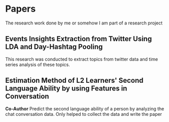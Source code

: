 # Papers

The research work done by me or somehow I am part of a research project

## Events Insights Extraction from Twitter Using LDA and Day-Hashtag Pooling

This research was conducted to extract topics from twitter data and time series analysis of these topics.

## Estimation Method of L2 Learners' Second Language Ability by using Features in Conversation

**Co-Author** Predict the second language ability of a person by analyzing the chat conversation data. Only helped to collect the data and write the paper
